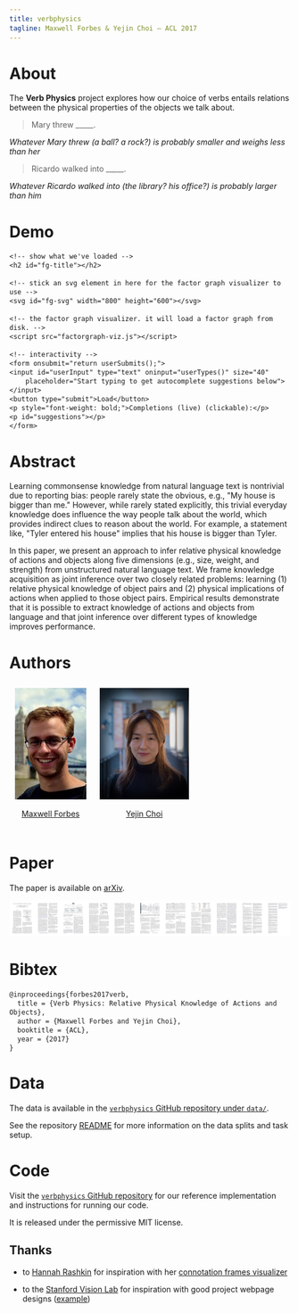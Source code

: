 ```yaml
---
title: verbphysics
tagline: Maxwell Forbes & Yejin Choi — ACL 2017
---
```


# About

The **Verb Physics** project explores how our choice of verbs entails relations
between the physical properties of the objects we talk about.

> Mary threw _____.

_Whatever Mary threw (a ball? a rock?) is probably smaller and weighs less than
her_

> Ricardo walked into _____.

_Whatever Ricardo walked into (the library? his office?) is probably larger
than him_

# Demo

<div>
	<!-- d3 dependencies for d3-force -->
	<script src="lib/d3.js"></script>

	<!-- show what we've loaded -->
	<h2 id="fg-title"></h2>

	<!-- stick an svg element in here for the factor graph visualizer to use -->
	<svg id="fg-svg" width="800" height="600"></svg>

	<!-- the factor graph visualizer. it will load a factor graph from disk. -->
	<script src="factorgraph-viz.js"></script>

	<!-- interactivity -->
	<form onsubmit="return userSubmits();">
	<input id="userInput" type="text" oninput="userTypes()" size="40"
		placeholder="Start typing to get autocomplete suggestions below"></input>
	<button type="submit">Load</button>
	<p style="font-weight: bold;">Completions (live) (clickable):</p>
	<p id="suggestions"></p>
	</form>
</div>

# Abstract

Learning commonsense knowledge from natural language text is nontrivial due to
reporting bias: people rarely state the obvious, e.g., "My house is bigger than
me." However, while rarely stated explicitly, this trivial everyday knowledge
does influence the way people talk about the world, which provides indirect
clues to reason about the world. For example, a statement like, "Tyler entered
his house" implies that his house is bigger than Tyler.

In this paper, we present an approach to infer relative physical knowledge of
actions and objects along five dimensions (e.g., size, weight, and strength)
from unstructured natural language text. We frame knowledge acquisition as joint
inference over two closely related problems: learning (1) relative physical
knowledge of object pairs and (2) physical implications of actions when applied
to those object pairs. Empirical results demonstrate that it is possible to
extract knowledge of actions and objects from language and that joint inference
over different types of knowledge improves performance.

# Authors

<div style="display: inline-block; padding: 10px; text-align: center">
  <a href="http://maxwellforbes.com/">
    <img src="max_thumb.jpeg" alt="A picture of Maxwell Forbes" />
  </a>
  <p><a href="http://maxwellforbes.com/">Maxwell Forbes</a></p>
</div>

<div style="display: inline-block; padding: 10px; text-align: center">
  <a href="https://homes.cs.washington.edu/~yejin/">
    <img src="yejin_thumb.jpg" alt="A picture of Yejin Choi" />
  </a>
  <p><a href="https://homes.cs.washington.edu/~yejin/">Yejin Choi</a></p>
</div>

# Paper

The paper is available on [arXiv](https://arxiv.org/abs/1706.03799).

[![a thumbnail rendering of the ACL 2017 verb physics paper](thumb-all-resized.png)](https://arxiv.org/abs/1706.03799)

# Bibtex

```
@inproceedings{forbes2017verb,
  title = {Verb Physics: Relative Physical Knowledge of Actions and Objects},
  author = {Maxwell Forbes and Yejin Choi},
  booktitle = {ACL},
  year = {2017}
}
```

# Data

The data is available in the [`verbphysics` GitHub repository under
`data/`](https://github.com/uwnlp/verbphysics/tree/master/data).

See the repository [README](https://github.com/uwnlp/verbphysics#data) for more
information on the data splits and task setup.

# Code

Visit the [`verbphysics` GitHub
repository](https://github.com/uwnlp/verbphysics) for our reference
implementation and instructions for running our code.

It is released under the permissive MIT license.

## Thanks

- to [Hannah Rashkin](https://homes.cs.washington.edu/~hrashkin/) for
  inspiration with her [connotation frames
  visualizer](https://homes.cs.washington.edu/~hrashkin/connframe_vis.php)

- to the [Stanford Vision Lab](http://vision.stanford.edu/) for inspiration
  with good project webpage designs ([example](http://cs.stanford.edu/people/ranjaykrishna/im2p/index.html))
